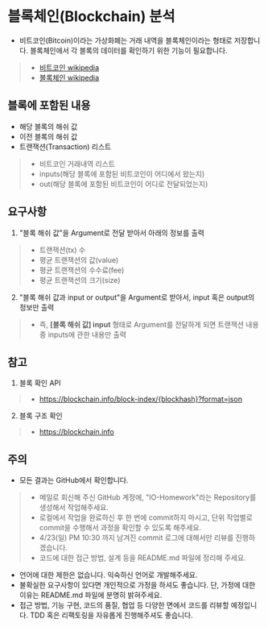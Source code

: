 
# 블록체인(Blockchain) 분석

- 비트코인(Bitcoin)이라는 가상화폐는 거래 내역을 블록체인이라는 형태로 저장합니다. 블록체인에서 각 블록의 데이터를 확인하기 위한 기능이 필요합니다. 
>+ [비트코인 wikipedia](https://ko.wikipedia.org/wiki/%EB%B9%84%ED%8A%B8%EC%BD%94%EC%9D%B8#.EB.B8.94.EB.A1.9D.EC.B2.B4.EC.9D.B8)
>+ [블록체인 wikipedia](https://ko.wikipedia.org/wiki/%EB%B8%94%EB%A1%9D%EC%B2%B4%EC%9D%B8)
  
## 블록에 포함된 내용

- 해당 블록의 해쉬 값
- 이전 블록의 해쉬 값
- 트랜잭션(Transaction) 리스트
>+ 비트코인 거래내역 리스트
>+ inputs(해당 블록에 포함된 비트코인이 어디에서 왔는지)
>+ out(해당 블록에 포함된 비트코인이 어디로 전달되었는지)
  
## 요구사항

1. "블록 해쉬 값"을 Argument로 전달 받아서 아래의 정보를 출력
>+ 트랜잭션(tx) 수
>+ 평균 트랜잭션의 값(value)
>+ 평균 트랜잭션의 수수료(fee)
>+ 평균 트랜잭션의 크기(size)
  
2. "블록 해쉬 값과 input or output"을 Argument로 받아서, input 혹은 output의 정보만 출력
>+ 즉, **[블록 해쉬 값] input** 형태로 Argument를 전달하게 되면 트랜잭션 내용 중 inputs에 관한 내용만 출력

## 참고

1. 블록 확인 API
>+ https://blockchain.info/block-index/{blockhash}?format=json
2. 블록 구조 확인
>+ https://blockchain.info

## 주의

- 모든 결과는 GitHub에서 확인합니다.
>+ 메일로 회신해 주신 GitHub 계정에, "IO-Homework"라는 Repository를 생성해서 작업해주세요.
>+ 로컬에서 작업을 완료하신 후 한 번에 commit하지 마시고, 단위 작업별로 commit을 수행해서 과정을 확인할 수 있도록 해주세요.
>+ 4/23(일) PM 10:30 까지 남겨진 commit 로그에 대해서만 리뷰를 진행하겠습니다.
>+ 코드에 대한 접근 방법, 설계 등을 README.md 파일에 정리해 주세요.
- 언어에 대한 제한은 없습니다. 익숙하신 언어로 개발해주세요.
- 불확실한 요구사항이 있다면 개인적으로 가정을 하셔도 좋습니다. 단, 가정에 대한 이유는 README.md 파일에 분명히 밝혀주세요.
- 접근 방법, 기능 구현, 코드의 품질, 협업 등 다양한 면에서 코드를 리뷰할 예정입니다. TDD 혹은 리팩토링을 자유롭게 진행해주셔도 좋습니다. 



